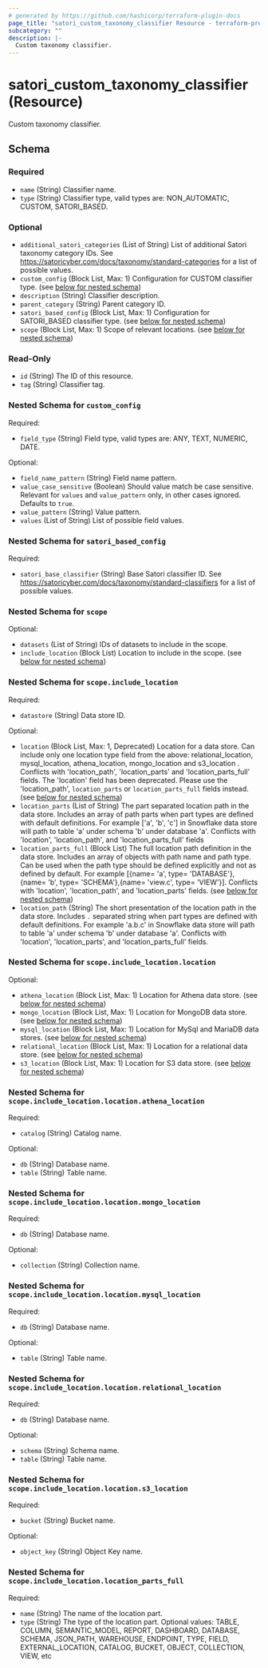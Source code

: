 ```yaml
---
# generated by https://github.com/hashicorp/terraform-plugin-docs
page_title: "satori_custom_taxonomy_classifier Resource - terraform-provider-satori"
subcategory: ""
description: |-
  Custom taxonomy classifier.
---
```


# satori_custom_taxonomy_classifier (Resource)

Custom taxonomy classifier.



<!-- schema generated by tfplugindocs -->
## Schema

### Required

- `name` (String) Classifier name.
- `type` (String) Classifier type, valid types are: NON_AUTOMATIC, CUSTOM, SATORI_BASED.

### Optional

- `additional_satori_categories` (List of String) List of additional Satori taxonomy category IDs.
See https://satoricyber.com/docs/taxonomy/standard-categories for a list of possible values.
- `custom_config` (Block List, Max: 1) Configuration for CUSTOM classifier type. (see [below for nested schema](#nestedblock--custom_config))
- `description` (String) Classifier description.
- `parent_category` (String) Parent category ID.
- `satori_based_config` (Block List, Max: 1) Configuration for SATORI_BASED classifier type. (see [below for nested schema](#nestedblock--satori_based_config))
- `scope` (Block List, Max: 1) Scope of relevant locations. (see [below for nested schema](#nestedblock--scope))

### Read-Only

- `id` (String) The ID of this resource.
- `tag` (String) Classifier tag.

<a id="nestedblock--custom_config"></a>
### Nested Schema for `custom_config`

Required:

- `field_type` (String) Field type, valid types are: ANY, TEXT, NUMERIC, DATE.

Optional:

- `field_name_pattern` (String) Field name pattern.
- `value_case_sensitive` (Boolean) Should value match be case sensitive. Relevant for `values` and `value_pattern` only, in other cases ignored. Defaults to `true`.
- `value_pattern` (String) Value pattern.
- `values` (List of String) List of possible field values.


<a id="nestedblock--satori_based_config"></a>
### Nested Schema for `satori_based_config`

Required:

- `satori_base_classifier` (String) Base Satori classifier ID.
See https://satoricyber.com/docs/taxonomy/standard-classifiers for a list of possible values.


<a id="nestedblock--scope"></a>
### Nested Schema for `scope`

Optional:

- `datasets` (List of String) IDs of datasets to include in the scope.
- `include_location` (Block List) Location to include in the scope. (see [below for nested schema](#nestedblock--scope--include_location))

<a id="nestedblock--scope--include_location"></a>
### Nested Schema for `scope.include_location`

Required:

- `datastore` (String) Data store ID.

Optional:

- `location` (Block List, Max: 1, Deprecated) Location for a data store. Can include only one location type field from the above: relational_location, mysql_location, athena_location, mongo_location and s3_location . Conflicts with 'location_path', 'location_parts' and 'location_parts_full' fields. The 'location' field has been deprecated. Please use the 'location_path', `location_parts` or `location_parts_full` fields instead. (see [below for nested schema](#nestedblock--scope--include_location--location))
- `location_parts` (List of String) The part separated location path in the data store. Includes an array of path parts when part types are defined with default definitions. For example ['a', 'b', 'c'] in Snowflake data store will path to table 'a' under schema 'b' under database 'a'. Conflicts with 'location', 'location_path', and 'location_parts_full' fields
- `location_parts_full` (Block List) The full location path definition in the data store. Includes an array of objects with path name and path type. Can be used when the path type should be defined explicitly and not as defined by default. For example [{name= 'a', type= 'DATABASE'},{name= 'b', type= 'SCHEMA'},{name= 'view.c', type= 'VIEW'}]. Conflicts with 'location', 'location_path', and 'location_parts' fields. (see [below for nested schema](#nestedblock--scope--include_location--location_parts_full))
- `location_path` (String) The short presentation of the location path in the data store. Includes `.` separated string when part types are defined with default definitions. For example 'a.b.c' in Snowflake data store will path to table 'a' under schema 'b' under database 'a'.  Conflicts with 'location', 'location_parts', and 'location_parts_full' fields.

<a id="nestedblock--scope--include_location--location"></a>
### Nested Schema for `scope.include_location.location`

Optional:

- `athena_location` (Block List, Max: 1) Location for Athena data store. (see [below for nested schema](#nestedblock--scope--include_location--location--athena_location))
- `mongo_location` (Block List, Max: 1) Location for MongoDB data store. (see [below for nested schema](#nestedblock--scope--include_location--location--mongo_location))
- `mysql_location` (Block List, Max: 1) Location for MySql and MariaDB data stores. (see [below for nested schema](#nestedblock--scope--include_location--location--mysql_location))
- `relational_location` (Block List, Max: 1) Location for a relational data store. (see [below for nested schema](#nestedblock--scope--include_location--location--relational_location))
- `s3_location` (Block List, Max: 1) Location for S3 data store. (see [below for nested schema](#nestedblock--scope--include_location--location--s3_location))

<a id="nestedblock--scope--include_location--location--athena_location"></a>
### Nested Schema for `scope.include_location.location.athena_location`

Required:

- `catalog` (String) Catalog name.

Optional:

- `db` (String) Database name.
- `table` (String) Table name.


<a id="nestedblock--scope--include_location--location--mongo_location"></a>
### Nested Schema for `scope.include_location.location.mongo_location`

Required:

- `db` (String) Database name.

Optional:

- `collection` (String) Collection name.


<a id="nestedblock--scope--include_location--location--mysql_location"></a>
### Nested Schema for `scope.include_location.location.mysql_location`

Required:

- `db` (String) Database name.

Optional:

- `table` (String) Table name.


<a id="nestedblock--scope--include_location--location--relational_location"></a>
### Nested Schema for `scope.include_location.location.relational_location`

Required:

- `db` (String) Database name.

Optional:

- `schema` (String) Schema name.
- `table` (String) Table name.


<a id="nestedblock--scope--include_location--location--s3_location"></a>
### Nested Schema for `scope.include_location.location.s3_location`

Required:

- `bucket` (String) Bucket name.

Optional:

- `object_key` (String) Object Key name.



<a id="nestedblock--scope--include_location--location_parts_full"></a>
### Nested Schema for `scope.include_location.location_parts_full`

Required:

- `name` (String) The name of the location part.
- `type` (String) The type of the location part. Optional values: TABLE, COLUMN, SEMANTIC_MODEL, REPORT, DASHBOARD, DATABASE, SCHEMA, JSON_PATH, WAREHOUSE, ENDPOINT, TYPE, FIELD, EXTERNAL_LOCATION, CATALOG, BUCKET, OBJECT, COLLECTION, VIEW, etc
